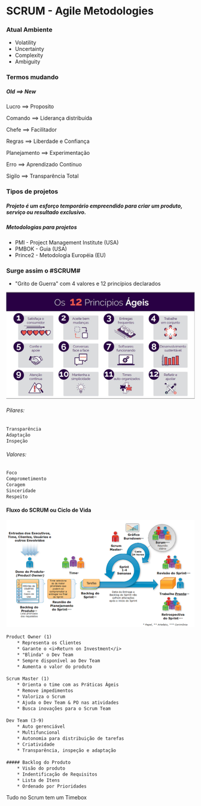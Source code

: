 # SCRUM - Agile Metodologies

### Atual Ambiente

* Volatility
* Uncertainty
* Complexity
* Ambiguity


### Termos mudando

##### Old    ==>  New

Lucro        ==>  Proposito

Comando      ==>  Liderança distribuída

Chefe        ==>  Facilitador

Regras       ==>  Liberdade e Confiança

Planejamento ==>  Experimentação

Erro         ==>  Aprendizado Contínuo

Sigilo       ==>  Transparência Total

### Tipos de projetos

##### Projeto é um esforço temporário empreendido para criar um produto, serviço ou resultado exclusivo.

##### Metodologias para projetos

* PMI - Project Management Institute (USA)
* PMBOK - Guia (USA)
* Prince2 - Metodologia Européia (EU)

### Surge assim o #SCRUM#
* "Grito de Guerra" com 4 valores e 12 princípios declarados
<img src="./src/principios-ageis.jpg">

###### Pilares:
    Transparência
    Adaptação
    Inspeção

###### Valores:
    Foco
    Comprometimento
    Coragem
    Sinceridade
    Respeito

#### Fluxo do SCRUM ou Ciclo de Vida
<img src="./src/scrum-lifecycle.jpg">

    Product Owner (1)
        * Representa os Clientes
        * Garante o <i>Return on Investment</i>
        * "Blinda" o Dev Team
        * Sempre disponível ao Dev Team
        * Aumenta o valor do produto

    Scrum Master (1)
        * Orienta o time com as Práticas Ágeis
        * Remove impedimentos
        * Valoriza o Scrum
        * Ajuda o Dev Team & PO nas atividades
        * Busca inovações para o Scrum Team

    Dev Team (3-9)
        * Auto gerenciável
        * Multifuncional
        * Autonomia para distribuição de tarefas
        * Criatividade
        * Transparência, inspeção e adaptação

    ##### Backlog do Produto
        * Visão do produto
        * Indentificação de Requisitos
        * Lista de Itens
        * Ordenado por Prioridades

Tudo no Scrum tem um Timebox